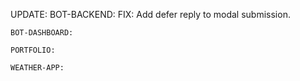 UPDATE:
    BOT-BACKEND:
      FIX: Add defer reply to modal submission.

    BOT-DASHBOARD:

    PORTFOLIO:

    WEATHER-APP:
